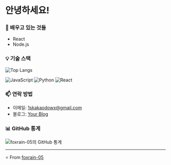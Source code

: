 # 안녕하세요!

### 🌱 배우고 있는 것들
- React
- Node.js

### 💡 기술 스택
![Top Langs](https://github-readme-stats.vercel.app/api/top-langs/?username=foxrain-05&layout=compact)

![JavaScript](https://img.shields.io/badge/-JavaScript-F7DF1E?style=flat-square&logo=javascript&logoColor=black)
![Python](https://img.shields.io/badge/-Python-3776AB?style=flat-square&logo=Python&logoColor=white)
![React](https://img.shields.io/badge/-React-61DAFB?style=flat-square&logo=react&logoColor=black)

### 📫 연락 방법
- 이메일: 1skakaodowx@gmail.com
- 블로그: [Your Blog](https://dead-lock.tistory.com/)

### 📊 GitHub 통계
![foxrain-05의 GitHub 통계](https://github-readme-stats.vercel.app/api?username=foxrain-05&show_icons=true&theme=radical)

---
⭐️ From [foxrain-05](https://github.com/foxrain-05)
